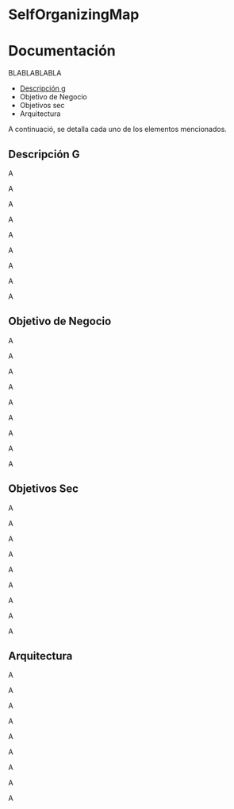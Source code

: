 # SelfOrganizingMap

# Documentación

 BLABLABLABLA
* [Descripción g](#Descripción-G)
* Objetivo de Negocio
* Objetivos sec
* Arquitectura

A continuació, se detalla cada uno de los elementos mencionados.

## Descripción G

A

A

A

A

A

A

A

A

A

## Objetivo de Negocio

A

A

A

A

A

A

A

A

A

## Objetivos Sec

A

A

A

A

A

A

A

A

A

## Arquitectura

A

A

A

A

A

A

A

A

A
